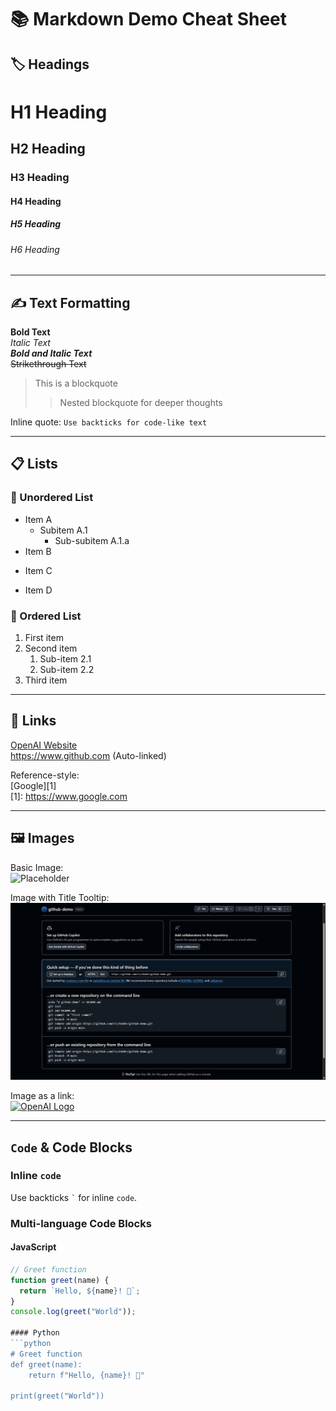 # 📚 Markdown Demo Cheat Sheet

## 🏷️ Headings

# H1 Heading
## H2 Heading
### H3 Heading
#### H4 Heading
##### H5 Heading
###### H6 Heading

---

## ✍️ Text Formatting

**Bold Text**  
*Italic Text*  
***Bold and Italic Text***  
~~Strikethrough Text~~  

> This is a blockquote  
>> Nested blockquote for deeper thoughts

Inline quote: `Use backticks for code-like text`

---

## 📋 Lists

### 🔸 Unordered List
- Item A
  - Subitem A.1
    - Sub-subitem A.1.a
- Item B
* Item C
+ Item D

### 🔢 Ordered List
1. First item
2. Second item
   1. Sub-item 2.1
   2. Sub-item 2.2
3. Third item

---

## 🔗 Links

[OpenAI Website](https://www.openai.com)  
<https://www.github.com> (Auto-linked)

Reference-style:  
[Google][1]  
[1]: https://www.google.com

---

## 🖼️ Images

Basic Image:  
![Placeholder](https://via.placeholder.com/150)

Image with Title Tooltip:  
![GitHub Demo](https://github.com/rizzhubkr/github-demo/blob/main/demo.png "Demo Image")

Image as a link:  
[![OpenAI Logo](https://via.placeholder.com/100)](https://www.openai.com)

---

## `Code` & Code Blocks

### Inline `code`

Use backticks `` ` `` for inline `code`.

### Multi-language Code Blocks

#### JavaScript
```js
// Greet function
function greet(name) {
  return `Hello, ${name}! 👋`;
}
console.log(greet("World"));

#### Python
```python
# Greet function
def greet(name):
    return f"Hello, {name}! 👋"

print(greet("World"))

